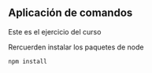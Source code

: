 ## Aplicación de comandos

Este es el ejercicio del curso


Rercuerden instalar los paquetes de node



````
npm install

````